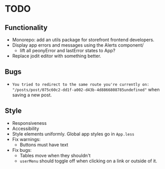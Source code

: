 # TODO

## Functionality

- Monorepo: add an utils package for storefront frontend developers.
- Display app errors and messages using the Alerts component/
  - lift all peonyError and lastError states to App?
- Replace jodit editor with something better.

## Bugs

- `You tried to redirect to the same route you're currently on: "/posts/post/075c60c2-dd1f-a002-d43b-4d8866808785undefined"` when saving a new post.

## Style

- Responsiveness
- Accessibility
- Style elements uniformly. Global app styles go in `App.less`
- Fix warnings:
  - Buttons must have text
- Fix bugs:
  - Tables move when they shouldn't
  - `userMenu` should toggle off when clicking on a link or outside of it.